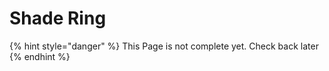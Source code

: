 # Shade Ring

{% hint style="danger" %}
This Page is not complete yet. Check back later
{% endhint %}

